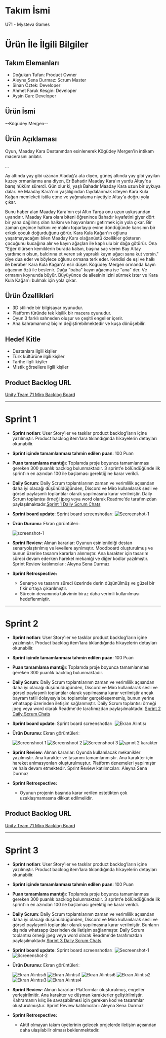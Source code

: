 # **Takım İsmi**

U71 - Mysteva Games

# Ürün İle İlgili Bilgiler

## Takım Elemanları
- Doğukan Tufan: Product Owner
- Aleyna Sena Durmaz: Scrum Master
- Sinan Öztek: Developer
- Ahmet Faruk Kesgin: Developer
- Ayşin Can: Developer

## Ürün İsmi

--Kögüdey Mergen--
 
## Ürün Açıklaması
Oyun, Maaday Kara Destanından esinlenerek Kögüdey Mergen'in intikam macerasını anlatır.

...

Ay altında yay gibi uzanan Aladağ'a ata diyen, güneş altında yay gibi yayılan kuzey ormanlarına ana diyen, Er Bahadır Maaday Kara'ın yurdu Altay'da barış hüküm sürerdi.
Gün olur ki, yaşlı Bahadır Maaday Kara uzun bir uykuya dalar. Ve Maaday Kara'nın yaşlılığından faydalanmak isteyen Kara Kula Kağan memleketi istila etme ve yağmalama niyetiyle Altay'a doğru yola çıkar.

Bunu haber alan Maaday Kara'nın eşi Altın Targa onu uzun uykusundan uyandırır. Maaday Kara olanı biteni öğrenince Bahadır kıyafetini giyer dört bir yana dağılmış olan halkını ve hayvanlarını getirmek için yola çıkar. Bir zaman geçince halkını ve malını toparlayıp evine döndüğünde karısının bir erkek çocuk doğurduğunu görür. Kara Kula Kağan'ın oğlunu yaşatmayacağını bilen Maaday Kara olağanüstü özellikler gösteren çocuğunu kucağına alır ve kayın ağaçları ile kaplı ulu bir dağa götürür. Ona "Eğer ölürsen kemiklerin burada kalsın, başına saç veren Bay Altay yardımcın olsun, baldırına et veren sık yapraklı kayın ağacı sana kut versin." diye dua eder ve böylece oğlunu ormana terk eder. Kendisi de eşi ve halkı ile beraber Kara Kula Kağan'a esir düşer. Kögüdey Mergen ormanda kayın ağacının özü ile beslenir. Dağa "baba" kayın ağacına ise "ana" der. Ve ormanın koynunda büyür. Büyüyünce de ailesinin izini sürmek ister ve Kara Kula Kağan'ı bulmak için yola çıkar.

## Ürün Özellikleri

- 3D stilinde bir bilgisayar oyunudur.
- Platform türünde tek kişilik bir macera oyunudur.
- Oyun 3 farklı sahneden oluşur ve çeşitli engeller içerir.
- Ana kahramanımız biçim değiştirebilmektedir ve kuşa dönüşebilir.

## Hedef Kitle

- Destanlara ilgili kişiler
- Türk kültürüne ilgili kişiler
- Tarihe ilgili kişiler
- Mistik görsellere ilgili kişiler

## Product Backlog URL

[Unity Team 71 Miro Backlog Board](https://miro.com/app/board/uXjVM9w5jOM=/?share_link_id=59489808086)



---

# Sprint 1

- **Sprint notları**: User Story'ler ve tasklar product backlog'ların içine yazılmıştır. Product backlog item'lara tıklandığında hikayelerin detayları okunabilir.

- **Sprint içinde tamamlanması tahmin edilen puan**: 100 Puan

- **Puan tamamlama mantığı**: Toplamda proje boyunca tamamlanması gereken 300 puanlık backlog bulunmaktadır. 3 sprint'e bölündüğünde ilk sprint'in en azından 100 ile başlaması gerektiğine karar verildi.

- **Daily Scrum**: Daily Scrum toplantılarının zaman ve verimlilik açısından daha iyi olacağı düşünüldüğünden, Discord ve Miro kullanılarak sesli ve görsel paylaşımlı toplantılar olarak yapılmasına karar verilmiştir. Daily Scrum toplantısı örneği jpeg veya word olarak Readme'de tarafımızdan paylaşılmaktadır.[Sprint 1 Daily Scrum Chats](https://docs.google.com/document/d/1bgASB4J620PAkgVM50E0bMO8tp1layfeP-CRlPfUT-E/edit)

- **Sprint board update**: Sprint board screenshotları: 
![Secreenshot-1](https://github.com/SinanOztek/Bootcamp-Game-Google-Akademi/assets/120099497/f02d883d-8495-42dd-9f6d-e70523c7f837)

- **Ürün Durumu**: Ekran görüntüleri:
  
   ![screenshot-1](https://github.com/SinanOztek/Bootcamp-Game-Google-Akademi/assets/120099497/56518717-d70c-40f3-8cf6-ade0fc4d9d26)


- **Sprint Review**: 
Alınan kararlar: Oyunun esinlenildiği destan senaryolaştırılmış ve levellere ayrılmıştır. Moodboard oluşturulmuş ve bunun üzerine tasarım kararları alınmıştır. Ana karakter için tasarım süreci devam ederken hareket mekaniği ve diğer kodlar yazılmıştır. Sprint Review katılımcıları: Aleyna Sena Durmaz

- **Sprint Retrospective:**
   - Senaryo ve tasarım süreci üzerinde derin düşünülmüş ve güzel bir fikir ortaya çıkarılmıştır.
   - Sürecin devamında takvimin biraz daha verimli kullanılması hedeflenmiştir.


---

# Sprint 2

- **Sprint notları**: User Story'ler ve tasklar product backlog'ların içine yazılmıştır. Product backlog item'lara tıklandığında hikayelerin detayları okunabilir.

- **Sprint içinde tamamlanması tahmin edilen puan**: 100 Puan

- **Puan tamamlama mantığı**: Toplamda proje boyunca tamamlanması gereken 300 puanlık backlog bulunmaktadır.

- **Daily Scrum**: Daily Scrum toplantılarının zaman ve verimlilik açısından daha iyi olacağı düşünüldüğünden, Discord ve Miro kullanılarak sesli ve görsel paylaşımlı toplantılar olarak yapılmasına karar verilmiştir ancak bayram tatili dolayısıyla bu toplantılar gerçekleşememiş, bunun yerine whatsapp üzerinden iletişim sağlanmıştır. Daily Scrum toplantısı örneği jpeg veya word olarak Readme'de tarafımızdan paylaşılmaktadır. [Sprint 2 Daily Scrum Chats](https://docs.google.com/document/d/1w0VRkKrtwFZSKtfUFliLnFvcHN05yWyW2r83kzAagG4/edit?usp=sharing)

- **Sprint board update**: Sprint board screenshotları: 
  ![Ekran Alıntısı](https://github.com/SinanOztek/Bootcamp-Game-Google-Akademi/assets/120099497/41823d38-bca6-4d5f-b3ac-5b2710625101)


- **Ürün Durumu**: Ekran görüntüleri:
  
    ![Screenshoot 1](https://github.com/SinanOztek/Bootcamp-Game-Google-Akademi/assets/120099497/46f693f3-d074-486b-9d83-f37a54747254)
    ![Screenshoot 2](https://github.com/SinanOztek/Bootcamp-Game-Google-Akademi/assets/120099497/a3ba9e63-333f-4757-9363-e68ca6a5ccef)
    ![Screenshoot 3](https://github.com/SinanOztek/Bootcamp-Game-Google-Akademi/assets/120099497/1d672926-ea6b-4c85-a471-998e53979be1)
    ![sprınt 2 karakter](https://github.com/SinanOztek/Bootcamp-Game-Google-Akademi/assets/120099497/2a83a88e-5f0c-4349-b5d4-e8c0372b0bfa)

- **Sprint Review**: 
Alınan kararlar: Oyunda kullanılacak mekanikler yazılmıştır. Ana karakter ve tasarımı tamamlanmıştır. Ana karakter için hareket animasyonları oluşturulmuştur. Platform denemeleri yapılmıştır ve hala devam etmektedir. Sprint Review katılımcıları: Aleyna Sena Durmaz

- **Sprint Retrospective:**
   - Oyunun projenin başında karar verilen estetikten çok uzaklaşmamasına dikkat edilmelidir.

## Product Backlog URL

[Unity Team 71 Miro Backlog Board](https://miro.com/app/board/uXjVM9w5jOM=/?share_link_id=59489808086)


---

# Sprint 3

- **Sprint notları**: User Story'ler ve tasklar product backlog'ların içine yazılmıştır. Product backlog item'lara tıklandığında hikayelerin detayları okunabilir.

- **Sprint içinde tamamlanması tahmin edilen puan**: 100 Puan

- **Puan tamamlama mantığı**: Toplamda proje boyunca tamamlanması gereken 300 puanlık backlog bulunmaktadır. 3 sprint'e bölündüğünde ilk sprint'in en azından 100 ile başlaması gerektiğine karar verildi.

- **Daily Scrum**: Daily Scrum toplantılarının zaman ve verimlilik açısından daha iyi olacağı düşünüldüğünden, Discord ve Miro kullanılarak sesli ve görsel paylaşımlı toplantılar olarak yapılmasına karar verilmiştir. Bunların dışında whatsapp üzerinden de iletişim sağlanmıştır. Daily Scrum toplantısı örneği jpeg veya word olarak Readme'de tarafımızdan paylaşılmaktadır.[Sprint 3 Daily Scrum Chats](https://docs.google.com/document/d/1lGKK0zM8O20XSKUl4pd7souaB1VMDlLTPmQvmwWCHVM/edit?usp=sharing)

- **Sprint board update**: Sprint board screenshotları: 
![Secreenshot-1](https://github.com/SinanOztek/Bootcamp-Game-Google-Akademi/assets/120099497/3c48b1ce-b965-4f36-a9a2-ffb8d659cc34)
![Screeenshot-2](https://github.com/SinanOztek/Bootcamp-Game-Google-Akademi/assets/120099497/faa5dad3-0d37-44a4-9efe-1784aa8653c6)

- **Ürün Durumu**: Ekran görüntüleri:

    ![Ekran Alıntısı5](https://github.com/SinanOztek/Bootcamp-Game-Google-Akademi/assets/120099497/7183cf97-5324-4497-85c5-12ddc5043815)
    ![Ekran Alıntısı1](https://github.com/SinanOztek/Bootcamp-Game-Google-Akademi/assets/120099497/7d20238d-98c9-46d1-a4e7-5938a2c3a7de)
    ![Ekran Alıntısı6](https://github.com/SinanOztek/Bootcamp-Game-Google-Akademi/assets/120099497/95781be3-7585-4d42-8492-7d84286de71d)
    ![Ekran Alıntısı2](https://github.com/SinanOztek/Bootcamp-Game-Google-Akademi/assets/120099497/f1d1b1c5-b551-4008-bea4-2d11c254e0f3)
    ![Ekran Alıntısı3](https://github.com/SinanOztek/Bootcamp-Game-Google-Akademi/assets/120099497/65208d6a-6de1-4e2b-8735-cd52321182a7)
    ![Ekran Alıntısı4](https://github.com/SinanOztek/Bootcamp-Game-Google-Akademi/assets/120099497/6cb4046c-68a7-4f09-845e-4c3f8c23c5b7)

- **Sprint Review**: 
Alınan kararlar: Platformlar oluşturulmuş, engeller yerleşirilmitir. Ana karakter ve düşman karakterler geliştirilmiştir. Kahramanın kılıç ile savaşabilmesi için gereken kod ve tasarımlar oluşturulmuştur. Sprint Review katılımcıları: Aleyna Sena Durmaz

- **Sprint Retrospective:**
   - Aktif olmayan takım üyelerinin gelecek projelerde iletişim açısından daha ulaşılabilir olması beklenmektedir.

